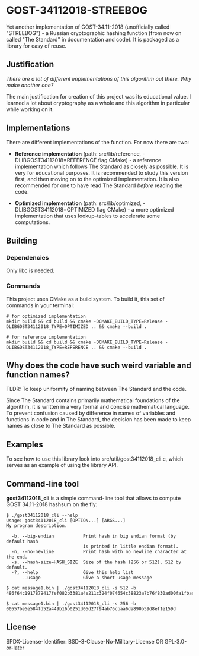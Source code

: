 # GOST-34112018-STREEBOG

Yet another implementation of GOST-34.11-2018 (unofficially called "STREEBOG") - a Russian cryptographic hashing function (from now on called "The Standard" in documentation and code). It is packaged as a library for easy of reuse.

## Justification

*There are a lot of different implementations of this algorithm out there. Why make another one?*

The main justification for creation of this project was its educational value. I learned a lot about cryptography as a whole and this algorithm in particular while working on it.

## Implementations

There are different implementations of the function. For now there are two:

* **Reference implementation** (path: src/lib/reference, -DLIBGOST34112018=REFERENCE flag CMake) - a reference implementation which follows The Standard as closely as possible. It is very for educational purposes. It is recommended to study this version first, and then moving on to the optimized implementation. It is also recommended for one to have read The Standard _before_ reading the code.

* **Optimized implementation** (path: src/lib/optimized, -DLIBGOST34112018=OPTIMIZED flag CMake) - a more optimized implementation that uses lookup-tables to accelerate some computations.

## Building
### Dependencies

Only libc is needed.

### Commands

This project uses CMake as a build system. To build it, this set of commands in your terminal:

```
# for optimized implementation
mkdir build && cd build && cmake -DCMAKE_BUILD_TYPE=Release -DLIBGOST34112018_TYPE=OPTIMIZED .. && cmake --build .

# for reference implementation
mkdir build && cd build && cmake -DCMAKE_BUILD_TYPE=Release -DLIBGOST34112018_TYPE=REFERENCE .. && cmake --build .
```

## Why does the code have such weird variable and function names?

TLDR: To keep uniformity of naming between The Standard and the code.

Since The Standard contains primarily mathematical foundations of the algorithm, it is written in a very formal and concise mathematical language. To prevent confusion caused by difference in names of variables and functions in code and in The Standard, the decision has been made to keep names as close to The Standard as possible.

## Examples

To see how to use this library look into src/util/gost34112018_cli.c, which serves as an example of using the library API.

## Command-line tool

**gost34112018_cli** is a simple command-line tool that allows to compute GOST 34.11-2018 hashsum on the fly:

```
$ ./gost34112018_cli --help
Usage: gost34112018_cli [OPTION...] [ARGS...]
My program description.

  -b, --big-endian           Print hash in big endian format (by default hash
                             is printed in little endian format).
  -n, --no-newline           Print hash with no newline character at the end.
  -s, --hash-size=HASH_SIZE  Size of the hash (256 or 512). 512 by default.
  -?, --help                 Give this help list
      --usage                Give a short usage message

$ cat message1.bin | ./gost34112018_cli -s 512 -b
486f64c1917879417fef082b3381a4e211c324f074654c38823a7b76f830ad00fa1fbae42b1285c0352f227524bc9ab16254288dd6863dccd5b9f54a1ad0541b

$ cat message1.bin | ./gost34112018_cli -s 256 -b
00557be5e584fd52a449b16b0251d05d27f94ab76cbaa6da890b59d8ef1e159d
```

## License

SPDX-License-Identifier: BSD-3-Clause-No-Military-License OR GPL-3.0-or-later
